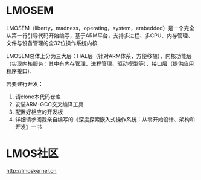# LMOSEM

LMOSEM（liberty，madness，operating，system，embedded）是一个完全从第一行引导代码开始编写，基于ARM平台，支持多进程、多CPU、内存管理、文件与设备管理的全32位操作系统内核.

LMOSEM总体上分为三大层：HAL层（针对ARM体系，方便移植）、内核功能层（实现内核服务：其中有内存管理、进程管理、驱动模型等）、接口层（提供应用程序接口).


若要建行开发：

1. 请clone本代码仓库
2. 安装ARM-GCC交叉编译工具
3. 配置好相应的开发板
4. 详细请参阅我亲自编写的《深度探索嵌入式操作系统：从零开始设计、架构和开发》一书

# LMOS社区

http://lmoskernel.cn
